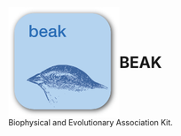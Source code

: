 <div style="display: flex; align-items: center;">
     <img src="misc/icon.png" alt="BEAK icon" align="right" height=200pt/>
     <h1 style="margin: 0;">BEAK</h3>
</div>
Biophysical and Evolutionary Association Kit.
